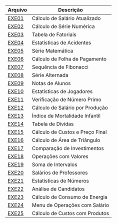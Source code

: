 | Arquivo | Descrição |
|---------|-----------|
| [EXE01](EXE01/src/br/edu/principal/Principal.java) | Cálculo de Salário Atualizado |
| [EXE02](EXE02/src/br/edu/principal/Principal.java) | Cálculo de Série Numérica |
| [EXE03](EXE03/src/br/edu/principal/Principal.java) | Tabela de Fatoriais |
| [EXE04](EXE04/src/br/edu/principal/Principal.java) | Estatísticas de Acidentes |
| [EXE05](EXE05/src/br/edu/principal/Principal.java) | Série Matemática |
| [EXE06](EXE06/src/br/edu/principal/Principal.java) | Cálculo de Folha de Pagamento |
| [EXE07](EXE07/src/br/edu/principal/Principal.java) | Sequência de Fibonacci |
| [EXE08](EXE08/src/br/edu/principal/Principal.java) | Série Alternada |
| [EXE09](EXE09/src/br/edu/principal/Principal.java) | Notas de Alunos |
| [EXE10](EXE10/src/br/edu/principal/Principal.java) | Estatísticas de Jogadores |
| [EXE11](EXE11/src/br/edu/principal/Principal.java) | Verificação de Número Primo |
| [EXE12](EXE12/src/br/edu/principal/Principal.java) | Cálculo de Salário por Produção |
| [EXE13](EXE13/src/br/edu/principal/Principal.java) | Índice de Mortalidade Infantil |
| [EXE14](EXE14/src/br/edu/principal/Principal.java) | Tabela de Dívidas |
| [EXE15](EXE15/src/br/edu/principal/Principal.java) | Cálculo de Custos e Preço Final |
| [EXE16](EXE16/src/br/edu/principal/Principal.java) | Cálculo de Área de Triângulo |
| [EXE17](EXE17/src/br/edu/principal/Principal.java) | Comparação de Investimentos |
| [EXE18](EXE18/src/br/edu/principal/Principal.java) | Operações com Valores |
| [EXE19](EXE19/src/br/edu/principal/Principal.java) | Soma de Intervalos |
| [EXE20](EXE20/src/br/edu/principal/Principal.java) | Salários de Professores |
| [EXE21](EXE21/src/br/edu/principal/Principal.java) | Estatísticas de Números |
| [EXE22](EXE22/src/br/edu/principal/Principal.java) | Análise de Candidatos |
| [EXE23](EXE23/src/br/edu/principal/Principal.java) | Cálculo de Consumo de Energia |
| [EXE24](EXE24/src/br/edu/principal/Principal.java) | Menu de Operações com Salário |
| [EXE25](EXE25/src/br/edu/principal/Principal.java) | Cálculo de Custos com Produtos |


